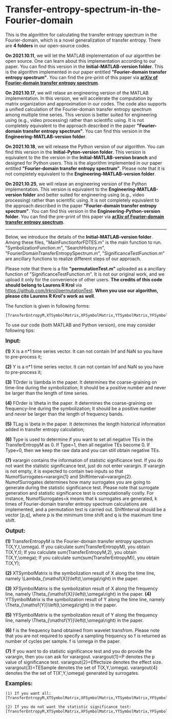 # Transfer-entropy-spectrum-in-the-Fourier-domain
This is the algorithm for calculating the transfer entropy spectrum in the Fourier-domain, which is a novel generalization of transfer entropy. There are **4 folders** in our open-source codes.

**On 2021.10.11**, we will let the MATLAB implementation of our algorithm be open source. One can learn about this implementation according to our paper.
You can find this version in the **Initial-MATLAB-version folder**. This is the algorithm implemented in our paper entitled **"Fourier-domain transfer entropy spectrum"**. You can find the pre-print of this paper via **[arXiv of Fourier-domain transfer entropy spectrum](https://arxiv.org/abs/2110.06480)**.

**On 2021.10.17**, we will relase an engineering version of the MATLAB implementation. In this version, we will accelerate the computation by matrix organization and approximation in our codes. The code also supports a unified calculation of the Fourier-domain transfer entropy spectrum among multiple time series. This version is better suited for engineering using (e.g., video processing) rather than scientific using. It is not completely equivalent to the approach described in the paper **"Fourier-domain transfer entropy spectrum"**. You can find this version in the **Engineering-MATLAB-version folder**. 

**On 2021.10.18**, we will release the Python version of our algorithm. You can find this version in the **Initial-Pyton-version folder**. This version is equivalent to the
the version in the **Initial-MATLAB-version branch** and designed for Python users. This is the algorithm implemented in our paper entitled **"Fourier-domain transfer entropy spectrum"**. Please note that it is not completely equivalent to the **Engineering-MATLAB-version folder**.

**On 2021.10.25**, we will relase an engineering version of the Python implementation. This version is equivalent to the **Engineering-MATLAB-version folder** and better suited for engineering using (e.g., video processing) rather than scientific using. It is not completely equivalent to the approach described in the paper **"Fourier-domain transfer entropy spectrum"**. You can find this version in the **Engineering-Python-version folder**. You can find the pre-print of this paper via **[arXiv of Fourier-domain transfer entropy spectrum](https://arxiv.org/abs/2110.06480)**.
______________________________________________________________________________________________________________________________________________________________________________

Below, we introduce the details of the **Initial-MATLAB-version folder**. Among these files, "MainFunctionforFDTES.m" 
is the main function to run. "SymbolizationFunction.m", "SearchHistory.m", "FourierDomainTransferEntropySpectrum.m", "SignificanceTestFunction.m" 
are ancillary functions to realize different steps of our approach. 

Please note that there is a file **"permutationTest.m"** uploaded as a ancillary function of "SignificanceTestFunction.m". It is not our original work, 
and we upload it only for the convenience of other users. **The credits of this code should belong to Laurens R Krol** via https://github.com/lrkrol/permutationTest. 
**When you use our algorithm, please cite Laurens R Krol's work as well**.

The function is given in following forms:
```
[TransferEntropyM,XTSymbolMatrix,XFSymbolMatrix,YTSymbolMatrix,YFSymbolMatrix,f,varargout]=MainFunctionforFDTES(X,Y,TOrder,FOrder,TLag,Type,varargin)
```
To use our code (both MATLAB and Python version), one may consider following tips:

<big>**Input:**</big>

**(1)** X is a n*1 time series vector. It can not contain Inf and NaN so you
have to pre-process it;

**(2)** Y is a n*1 time series vector. It can not contain Inf and NaN so you
have to pre-process it;

**(3)** TOrder is \lambda in the paper. It determines the coarse-graining on
time-line during the symbolization; It should be a positive number and 
never be larger than the length of time series.

**(4)** FOrder is \theta in the paper. It determines the coarse-graining on
frequency-line during the symbolization; It should be a positive number  
and never be larger than the length of frequency bands.

**(5)** TLag is \beta in the paper. It determines the length historical 
information added in transfer entropy calculation;

**(6)** Type is used to determine if you want to set all negative TEs in the
TransferEntropyM as 0. If Type=1, then all negative TEs become 0. If
Type=0, then we keep the raw data and you can still obtain negative TEs.

**(7)** varargin contains the information of statistic significance test. If
you do not want the statistic significance test, just do not enter
varargin. If varargin is not empty, it is expected to contain two inputs
so that NumofSurrogates=varargin{1} and ShiftInterval=varargin{2}. NumofSurrogates 
determines how many surrogates you are going to generate during the 
statistic significance test. Please note that surrogate generation and 
statistic significance test is computationally costly. For instance, 
NumofSurrogates=k means that k surrogates are generated, k times of 
Fourier-domain transfer entropy spectrum calculations are implemented, 
and a permutation test is carried out. ShiftInterval should be a vector 
[p,q], where p is the minimum time shift and q is the maximum time shift. 

<big>**Output:**</big>

**(1)** TransferEntropyM is the Fourier-domain transfer entropy spectrum
T(X,Y,t,\omega). If you calculate sum(TransferEntropyM), you obtain
T(X,Y,t); If you calculate sum(TransferEntropyM,2), you obtain
T(X,Y,\omega); If you calculate sum(sum(TransferEntropyM)), you obtain
T(X,Y); 

**(2)** XTSymbolMatrix is the symbolization result of X along the time line,
namely \Lambda_{\mathsf{X}}\left(t,\omega\right) in the paper.

**(3)** XFSymbolMatrix is the symbolization result of X along the frequency 
line, namely \Theta_{\mathsf{X}}\left(t,\omega\right) in the paper.
**(4)** YTSymbolMatrix is the symbolization result of Y along the time line,
namely \Theta_{\mathsf{Y}}\left(t,\omega\right) in the paper.

**(5)** YFSymbolMatrix is the symbolization result of Y along the frequency 
line, namely \Theta_{\mathsf{Y}}\left(t,\omega\right) in the paper.

**(6)** f is the frequency band obtained from wavelet transfrom. Please note
that you are not required to specify a sampling frequency so f is
returned as number of cycles per sample. f is \omega in the paper.

**(7)** If you want to do statistic significance test and you do provide the
varargin, then you can ask for varargout. varargout{1}=P denotes the p
value of significance test. varargout{2}=Effectsize denotes the effect 
size. varargout{3}=TESample denotes the set of T(X,Y,\omega). varargout{4}
denotes the the set of T(X',Y,\omega) generated by surrogates.

<big>**Examples:**</big>
```
(1) If you want all: 
[TransferEntropyM,XTSymbolMatrix,XFSymbolMatrix,YTSymbolMatrix,YFSymbolMatrix,f,P,Effectsize,TESample,SurrogatesTESample]=MainFunctionforFDTES(X,Y,TOrder,FOrder,TLag,Type,NumofSurrogates,ShiftInterval)

(2) If you do not want the statistic significance test: 
[TransferEntropyM,XTSymbolMatrix,XFSymbolMatrix,YTSymbolMatrix,YFSymbolMatrix,f]=MainFunctionforFDTES(X,Y,TOrder,FOrder,TLag,Type)
```
